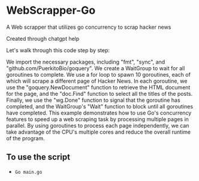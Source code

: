 # WebScrapper-Go

A Web scrapper that utilizes go concurrency to scrap hacker news

Created through chatgpt help

Let's walk through this code step by step:

We import the necessary packages, including "fmt", "sync", and "github.com/PuerkitoBio/goquery".
We create a WaitGroup to wait for all goroutines to complete.
We use a for loop to spawn 10 goroutines, each of which will scrape a different page of Hacker News.
In each goroutine, we use the "goquery.NewDocument" function to retrieve the HTML document for the page, and the "doc.Find" function to select all the titles of the posts.
Finally, we use the "wg.Done" function to signal that the goroutine has completed, and the WaitGroup's "Wait" function to block until all goroutines have completed.
This example demonstrates how to use Go's concurrency features to speed up a web scraping task by processing multiple pages in parallel. By using goroutines to process each page independently, we can take advantage of the CPU's multiple cores and reduce the overall runtime of the program.

## To use the script

- `Go main.go`
